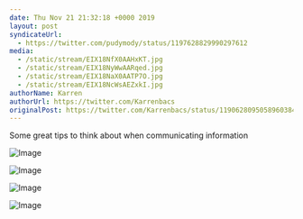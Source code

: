 ```yaml
---
date: Thu Nov 21 21:32:18 +0000 2019
layout: post
syndicateUrl:
  - https://twitter.com/pudymody/status/1197628829990297612
media:
  - /static/stream/EIX18NfX0AAHxKT.jpg
  - /static/stream/EIX18NyWwAARqed.jpg
  - /static/stream/EIX18NaX0AATP7O.jpg
  - /static/stream/EIX18NcWsAEZxkI.jpg
authorName: Karren
authorUrl: https://twitter.com/Karrenbacs
originalPost: https://twitter.com/Karrenbacs/status/1190628095058960384
---
```

Some great tips to think about when communicating information 

![Image](/static/stream/EIX18NfX0AAHxKT.jpg)

![Image](/static/stream/EIX18NyWwAARqed.jpg)

![Image](/static/stream/EIX18NaX0AATP7O.jpg)

![Image](/static/stream/EIX18NcWsAEZxkI.jpg)